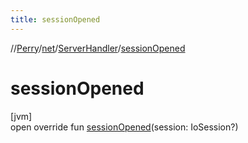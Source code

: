 ```yaml
---
title: sessionOpened
---
```

//[Perry](../../../index.html)/[net](../index.html)/[ServerHandler](index.html)/[sessionOpened](session-opened.html)



# sessionOpened



[jvm]\
open override fun [sessionOpened](session-opened.html)(session: IoSession?)




